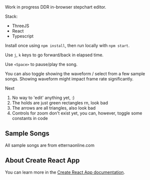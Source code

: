 Work in progress DDR in-browser stepchart editor.

Stack:
- ThreeJS
- React
- Typescript

Install once using `npm install`, then run locally with `npm start`.

Use `j`, `k` keys to go forward/back in elapsed time.

Use `<Space>` to pause/play the song.

You can also toggle showing the waveform / select from a few sample songs.
Showing waveform might impact frame rate significantly.

Next
1. No way to 'edit' anything yet, :)
2. The holds are just green rectangles rn, look bad
3. The arrows are all triangles, also look bad
4. Controls for zoom don't exist yet, you can, however, toggle some constants in code

## Sample Songs

All sample songs are from etternaonline.com

## About Create React App

You can learn more in the [Create React App documentation](https://facebook.github.io/create-react-app/docs/getting-started).
